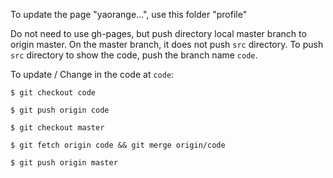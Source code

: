 To update the page "yaorange...", use this folder "profile"

Do not need to use gh-pages, but push directory local master branch to origin master. On the master branch, it does not push `src` directory. To push `src` directory to show the code, push the branch name `code`.

To update / Change in the code at `code`:

`$ git checkout code`
  
`$ git push origin code`

`$ git checkout master`

`$ git fetch origin code && git merge origin/code`

`$ git push origin master`
